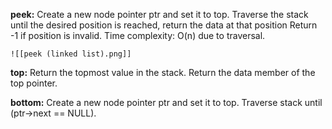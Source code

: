 
**peek:**
    Create a new node pointer ptr and set it to top.
	Traverse the stack until the desired position is reached, return the data at that position 
	Return -1 if position is invalid.
    Time complexity: O(n) due to traversal.
    
    ![[peek (linked list).png]]

**top:**
    Return the topmost value in the stack.
    Return the data member of the top pointer.

**bottom:**
    Create a new node pointer ptr and set it to top. 
    Traverse stack until (ptr->next == NULL).
